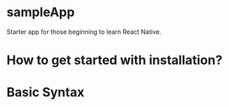 # sampleApp
Starter app for those beginning to learn React Native.

# How to get started with installation? 

# Basic Syntax 
